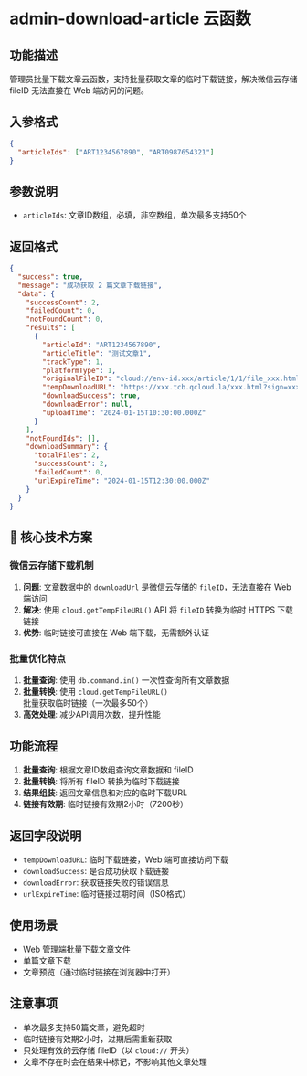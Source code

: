 # admin-download-article 云函数

## 功能描述
管理员批量下载文章云函数，支持批量获取文章的临时下载链接，解决微信云存储 fileID 无法直接在 Web 端访问的问题。

## 入参格式
```json
{
  "articleIds": ["ART1234567890", "ART0987654321"]
}
```

## 参数说明
- `articleIds`: 文章ID数组，必填，非空数组，单次最多支持50个

## 返回格式
```json
{
  "success": true,
  "message": "成功获取 2 篇文章下载链接",
  "data": {
    "successCount": 2,
    "failedCount": 0,
    "notFoundCount": 0,
    "results": [
      {
        "articleId": "ART1234567890",
        "articleTitle": "测试文章1",
        "trackType": 1,
        "platformType": 1,
        "originalFileID": "cloud://env-id.xxx/article/1/1/file_xxx.html",
        "tempDownloadURL": "https://xxx.tcb.qcloud.la/xxx.html?sign=xxx",
        "downloadSuccess": true,
        "downloadError": null,
        "uploadTime": "2024-01-15T10:30:00.000Z"
      }
    ],
    "notFoundIds": [],
    "downloadSummary": {
      "totalFiles": 2,
      "successCount": 2,
      "failedCount": 0,
      "urlExpireTime": "2024-01-15T12:30:00.000Z"
    }
  }
}
```

## 🚀 核心技术方案

### **微信云存储下载机制**
1. **问题**: 文章数据中的 `downloadUrl` 是微信云存储的 `fileID`，无法直接在 Web 端访问
2. **解决**: 使用 `cloud.getTempFileURL()` API 将 `fileID` 转换为临时 HTTPS 下载链接
3. **优势**: 临时链接可直接在 Web 端下载，无需额外认证

### **批量优化特点**
1. **批量查询**: 使用 `db.command.in()` 一次性查询所有文章数据
2. **批量转换**: 使用 `cloud.getTempFileURL()` 批量获取临时链接（一次最多50个）
3. **高效处理**: 减少API调用次数，提升性能

## 功能流程
1. **批量查询**: 根据文章ID数组查询文章数据和 fileID
2. **批量转换**: 将所有 fileID 转换为临时下载链接
3. **结果组装**: 返回文章信息和对应的临时下载URL
4. **链接有效期**: 临时链接有效期2小时（7200秒）

## 返回字段说明
- `tempDownloadURL`: 临时下载链接，Web 端可直接访问下载
- `downloadSuccess`: 是否成功获取下载链接
- `downloadError`: 获取链接失败的错误信息
- `urlExpireTime`: 临时链接过期时间（ISO格式）

## 使用场景
- Web 管理端批量下载文章文件
- 单篇文章下载
- 文章预览（通过临时链接在浏览器中打开）

## 注意事项
- 单次最多支持50篇文章，避免超时
- 临时链接有效期2小时，过期后需重新获取
- 只处理有效的云存储 fileID（以 `cloud://` 开头）
- 文章不存在时会在结果中标记，不影响其他文章处理